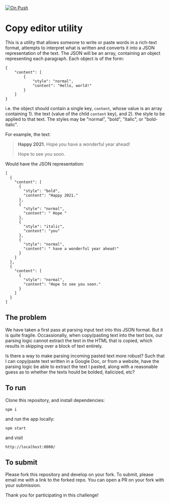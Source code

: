 [![On Push](https://github.com/Lugana707/copy-editor/actions/workflows/on-push.yml/badge.svg)](https://github.com/Lugana707/copy-editor/actions/workflows/on-push.yml)

# Copy editor utility

This is a utility that allows someone to write or paste words in a rich-text format, attempts to interpret what is written and converts it into a JSON representation of the text. The JSON will be an array, containing an object representing each paragraph. Each object is of the form:

```
{
    "content": [
        {
            "style": "normal",
            "content": "Hello, world!"
        }
    ]
}
```

i.e. the object should contain a single key, `content`, whose value is an array containing 1). the text (value of the child `content` key), and 2). the style to be applied to that text. The styles may be "normal", "bold", "italic", or "bold-italic".

For example, the text:

> **Happy 2021.** Hope _you_ have a wonderful year ahead!
>
> Hope to see you soon.

Would have the JSON representation:

```
[
  {
    "content": [
      {
        "style": "bold",
        "content": "Happy 2021."
      },
      {
        "style": "normal",
        "content": " Hope "
      },
      {
        "style": "italic",
        "content": "you"
      },
      {
        "style": "normal",
        "content": " have a wonderful year ahead!"
      }
    ]
  },
  {
    "content": [
      {
        "style": "normal",
        "content": "Hope to see you soon."
      }
    ]
  }
]
```

## The problem

We have taken a first pass at parsing input text into this JSON format. But it is quite fragile. Occassionally, when copy/pasting text into the text box, our parsing logic cannot extract the text in the HTML that is copied, which results in skipping over a block of text entirely.

Is there a way to make parsing incoming pasted text more robust? Such that I can copy/paste text written in a Google Doc, or from a website, have the parsing logic be able to extract the text I pasted, along with a reasonable guess as to whether the texts hould be bolded, italicized, etc?

## To run

Clone this repository, and install dependencies:

```
npm i
```

and run the app locally:

```
npm start
```

and visit

```
http://localhost:8000/
```

## To submit

Please fork this repository and develop on your fork. To submit, please email me with a link to the forked repo. You can open a PR on your fork with your submission.

Thank you for participating in this challenge!
